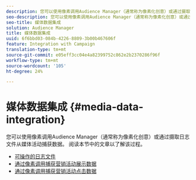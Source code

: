 ```yaml
---
description: 您可以使用像素调用Audience Manager（通常称为像素化创意）或通过摄取日志文件从媒体活动捕获数据。
seo-description: 您可以使用像素调用Audience Manager（通常称为像素化创意）或通过摄取日志文件从媒体活动捕获数据。
seo-title: 媒体数据集成
solution: Audience Manager
title: 媒体数据集成
uuid: 6f6bbd03-084b-4226-8809-3b00b467606f
feature: Integration with Campaign
translation-type: tm+mt
source-git-commit: e05eff3cc04e4a82399752c862e2b2370286f96f
workflow-type: tm+mt
source-wordcount: '105'
ht-degree: 24%

---
```



# 媒体数据集成 {#media-data-integration}

您可以使用像素调用Audience Manager（通常称为像素化创意）或通过摄取日志文件从媒体活动捕获数据。 阅读本节中的文章以了解该过程。

<!-- c_camp_data_int.xml -->

* [可操作的日志文件](/help/using/integration/media-data-integration/actionable-log-files.md)
* [通过像素调用捕获营销活动展示数据](/help/using/integration/media-data-integration/impression-data-pixels.md)
* [通过像素调用捕获营销活动点击数据](/help/using/integration/media-data-integration/click-data-pixels.md)